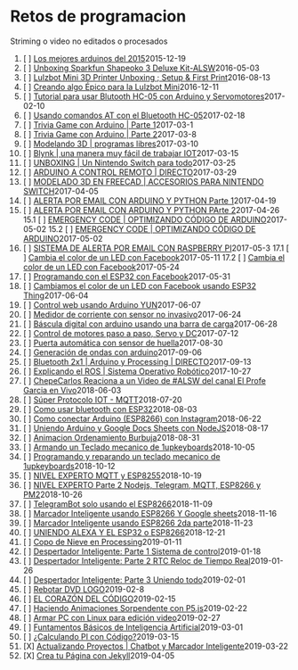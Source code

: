 
# Retos de programacion

Striming o video no editados o procesados

1. [ ] [Los mejores arduinos del 2015](ylTOJLHV5gI)2015-12-19
2. [ ] [Unboxing Sparkfun Shapeoko 3 Deluxe Kit-ALSW](ggHH_cgsH1E)2016-05-03
3. [ ] [Lulzbot Mini 3D Printer Unboxing ; Setup & First Print](B2v6KVbLUU4)2016-08-13
4. [ ] [Creando algo Épico para la Lulzbot Mini](zIH-5XgnTic)2016-12-11
5. [ ] [Tutorial para usar Blutooth HC-05 con Arduino y Servomotores](i7UQ4wDf2p8)2017-02-10
6. [ ] [Usando comandos AT con el Bluetooth HC-05](zZtIcgNtli8)2017-02-18
7. [ ] [Trivia Game con Arduino | Parte 1](qR5fUygHToM)2017-03-1
8. [ ] [Trivia Game con Arduino | Parte 2](XLOSdEYDUz8)2017-03-8
9. [ ] [Modelando 3D | programas libres](p0-8KJXlqTk)2017-03-10
10. [ ] [Blynk | una manera muy fácil de trabajar IOT](8BbYKbiOt-w)2017-03-15
11. [ ] [UNBOXING | Un Nintendo Switch para todo](pqVxF7Ji5TM)2017-03-25
12. [ ] [ARDUINO A CONTROL REMOTO | DIRECTO](xMntFqEY-7M)2017-03-29
13. [ ] [MODELADO 3D EN FREECAD | ACCESORIOS PARA NINTENDO SWITCH](MDUoSDUt3Q8)2017-04-05
14. [ ] [ALERTA POR EMAIL CON ARDUINO Y PYTHON Parte 1](GsjlnuPXSfw)2017-04-19
14. [ ] [ALERTA POR EMAIL CON ARDUINO Y PYTHON PArte 2](0kgmZFuzlWc)2017-04-26
15.1 [ ] [ EMERGENCY CODE | OPTIMIZANDO CÓDIGO DE ARDUINO](F-1thv52sGk)2017-05-02
15.2 [ ] [ EMERGENCY CODE | OPTIMIZANDO CÓDIGO DE ARDUINO](04t57e8HNyc)2017-05-02
16. [ ] [ SISTEMA DE ALERTA POR EMAIL CON RASPBERRY PI](3E5PNx1Op20)2017-05-3
17.1 [ ] [Cambia el color de un LED con Facebook](Vi8HDhHs-xE)2017-05-11
17.2 [ ] [Cambia el color de un LED con Facebook](o5bF56VaRFw)2017-05-24
18. [ ] [Programando con el ESP32 con Facebook](CKVtI4sBZTE)2017-05-31
19. [ ] [Cambiamos el color de un LED con Facebook usando ESP32 Thing](PcV2nW3DanA)2017-06-04
20. [ ] [Control web usando Arduino YUN](cwVZlVFXr28)2017-06-07
21. [ ] [ Medidor de corriente con sensor no invasivo](nxoL_KzyyyE)2017-06-24
22. [ ] [ Báscula digital con arduino usando una barra de carga](vgZPT_chY_A)2017-06-28
23. [ ] [ Control de motores paso a paso, Servo y DC](gGkcPzK018c)2017-07-12
24. [ ] [ Puerta automática con sensor de huella](eWi-SE4zyGI)2017-08-30
25. [ ] [ Generación de ondas con arduino](_KVM8FyMh_I)2017-09-06
26. [ ] [ Bluetooth 2x1 | Arduino y Processing | DIRECTO](D2lhsHC1KM0)2017-09-13
27. [ ] [ Explicando el ROS | Sistema Operativo Robótico](siHm6hv1cBE)2017-10-27
28. [ ] [ChepeCarlos Reaciona a un Video de #ALSW del canal El Profe Garcia en Vivo](qufI0QfyfNU)2018-06-03
29. [ ] [ Súper Protocolo IOT - MQTT](vq91uUR5Dvg)2018-07-20
30. [ ] [Como usar bluetooth con ESP32](R1vnkp2fJZM)2018-08-03
31. [ ] [Como conectar Arduino (ESP8266) con Instagram](3lrOyZSxx3o)2018-06-22
32. [ ] [Uniendo Arduino y Google Docs Sheets con NodeJS](4kdcprnf9Wo)2018-08-17
33. [ ] [ Animacion Ordenamiento Burbuja](aEW2jqTtzLo)2018-08-31
34. [ ] [Armando un Teclado mecanico de 1upkeyboards](zWTwgunR7Ys)2018-10-05
35. [ ] [Programando y reparando un teclado mecanico de 1upkeyboards](3D-BE_iC1GA)2018-10-12
36. [ ] [NIVEL EXPERTO MQTT y ESP8255](0jMKLaIpO3M)2018-10-19
37. [ ] [NIVEL EXPERTO Parte 2 Nodejs, Telegram, MQTT, ESP8266 y PM2](X2Sibo2Klus)2018-10-26
38. [ ] [TelegramBot solo usando el ESP8266](Gd0aG_DExkw)2018-11-09
39. [ ] [Marcador Inteligente usando ESP8266 Y Google sheets](fmes02DmZDw)2018-11-16
40. [ ] [Marcador Inteligente usando ESP8266 2da parte](a3FDSMlglJE)2018-11-23
41. [ ] [UNIENDO ALEXA Y EL ESP32 o ESP8266](MCpi0903_7E)2018-12-21
42. [ ] [Copo de Nieve en Processing](8D49c1H7gIg)2019-01-11
43. [ ] [Despertador Inteligente: Parte 1 Sistema de control](pTbJc8qF2B8)2019-01-18
44. [ ] [Despertador Inteligente: Parte 2 RTC Reloc de Tiempo Real](EdxobimLAus)2019-01-26
45. [ ] [Despertador Inteligente: Parte 3 Uniendo todo](qTCixEXWp8I)2019-02-01
46. [ ] [Rebotar DVD LOGO](Zlpjbhm8w7E)2019-02-8
47. [ ] [EL CORAZÓN DEL CÓDIGO](HhfU_hwiUvA)2019-02-15
48. [ ] [Haciendo Animaciones Sorpendente con P5.js](CWNQZxpriLE)2019-02-22
49. [ ] [Armar PC con Linux para edición video](uuMqJO76xGo)2019-02-27
50. [ ] [Funtamentos Básicos de Inteligencia Artificial](OGDOzo0ozPA)2019-03-01
51. [ ] [¿Calculando PI con Código?](qbTBTZ7rzDo)2019-03-15
52. [X] [Actualizando Proyectos | Chatbot y Marcador Inteligente](rrUdZz9lTnY)2019-03-22
53. [X] [Crea tu Página con Jekyll](XRRO-x_HHBg)2019-04-05
